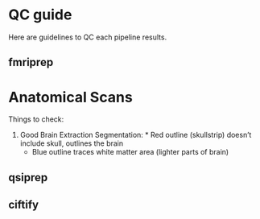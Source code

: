 # QC guide

Here are guidelines to QC each pipeline results.

## fmriprep
# Anatomical Scans
Things to check:
1) Good Brain Extraction Segmentation: * Red outline (skullstrip) doesn’t include skull, outlines the brain
    * Blue outline traces white matter area (lighter parts of brain)


## qsiprep

## ciftify
